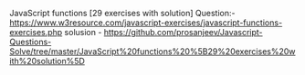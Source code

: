 JavaScript functions [29 exercises with solution]
Question:- https://www.w3resource.com/javascript-exercises/javascript-functions-exercises.php
solusion - https://github.com/prosanjeev/Javascript-Questions-Solve/tree/master/JavaScript%20functions%20%5B29%20exercises%20with%20solution%5D
